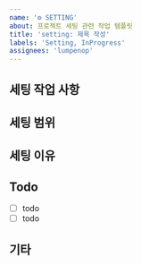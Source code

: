 ```yaml
---
name: '⚙️ SETTING'
about: 프로젝트 세팅 관련 작업 템플릿
title: 'setting: 제목 작성'
labels: 'Setting, InProgress'
assignees: 'lumpenop'
---
```


<!--
✅ labels와 assignees를 연결해주세요.
✅ 작업이 완료된 뒤, projects, milestones, developments를 연결해주세요. -->

## 세팅 작업 사항

<!-- 프로젝트 세팅 관련 작업에 대한 설명을 작성해주세요. -->

## 세팅 범위

<!-- 어떤 부분의 세팅을 변경할지 명시해주세요. -->

## 세팅 이유

<!-- 왜 세팅 변경이 필요한지 설명해주세요. -->

## Todo

- [ ] todo
- [ ] todo

## 기타

<!-- 필요한 경우 작성, 작업 과정에서 추가로 발견, 생성된 이슈의 경우, 해당 이슈의 게시물을 번호와 함께 연결해 주세요. -->
